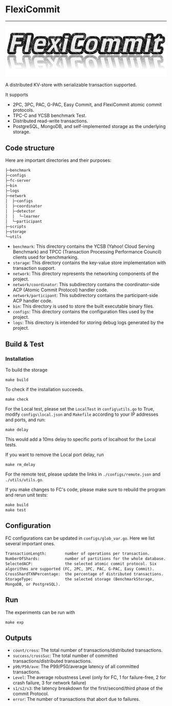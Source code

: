 # FlexiCommit

---

![logo](./logo.png)

A distributed KV-store with serializable transaction supported.

It supports

- 2PC, 3PC, PAC, G-PAC, Easy Commit, and FlexiCommit atomic commit protocols.
- TPC-C and YCSB benchmark Test.
- Distributed read-write transactions.
- PostgreSQL, MongoDB, and self-implemented storage as the underlying storage.

## Code structure
Here are important directories and their purposes:

```
├─benchmark
├─configs
├─fc-server
├─bin
├─logs
├─network
│  ├─configs
│  ├─coordinator
│  ├─detector
│  │  └─learner
│  └─participant
├─scripts
├─storage
└─utils
```

- `benchmark`: This directory contains the YCSB (Yahoo! Cloud Serving Benchmark) and TPCC (Transaction Processing Performance Council) clients used for benchmarking.
- `storage`: This directory contains the key-value store implementation with transaction support. 
- `network`: This directory represents the networking components of the project. 
- `network/coordinator`: This subdirectory contains the coordinator-side ACP (Atomic Commit Protocol) handler code. 
- `network/participant`: This subdirectory contains the participant-side ACP handler code. 
- `bin`: This directory is used to store the built executable binary files. 
- `configs`: This directory contains the configuration files used by the project. 
- `logs`: This directory is intended for storing debug logs generated by the project.


## Build & Test

### Installation

To build the storage
```shell
make build
```
To check if the installation succeeds.
```shell
make check
```

For the Local test, please set the `LocalTest` in `config\utils.go` to True, modify `configs\local.json` and `Makefile` according to your IP addresses and ports, and run:

```shell
make delay
```

This would add a 10ms delay to specific ports of localhost for the Local tests.

If you want to remove the Local port delay, run

```shell
make rm_delay
```

For the remote test, please update the links in `./configs/remote.json` and `./utils/utils.go`.

If you make changes to FC's code, please make sure to rebuild the program and rerun unit tests:

```shell
make build
make test
```

## Configuration

FC configurations can be updated in `configs/glob_var.go`. Here we list several important ones.

```shell
TransactionLength:        number of operations per transaction.
NumberOfShards:           number of partitions for the whole database.
SelectedACP:              the selected atomic commit protocol. Six algorithms are supported (FC, 2PC, 3PC, PAC, G-PAC, Easy Commit).
CrossShardTXNPercentage:  the percentage of distributed transactions.
StorageType:              the selected storage (BenchmarkStorage, MongoDB, or PostgreSQL).
```

## Run
The experiments can be run with
```shell
make exp
```

## Outputs

- `count/cross`: The total number of transactions/distributed transactions.
- `success/crossSuc`: The total number of committed transactions/distributed transactions.
- `p99/P50/ave`: The P99/P50/average latency of all committed transactions.
- `Level`: The average robustness Level (only for FC, 1 for failure-free, 2 for crash failure, 3 for network failure)
- `s1/s2/s3`: the latency breakdown for the first/second/third phase of the commit Protocol.
- `error`: The number of transactions that abort due to failures.
